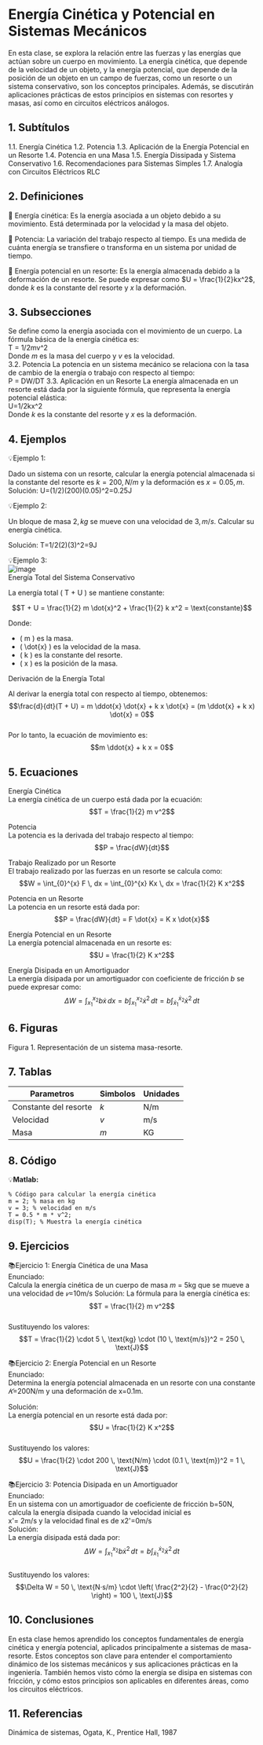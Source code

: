 # Energía Cinética y Potencial en Sistemas Mecánicos
En esta clase, se explora la relación entre las fuerzas y las energías que actúan sobre un cuerpo en movimiento. La energía cinética, que depende de la velocidad de un objeto, y la energía potencial, que depende de la posición de un objeto en un campo de fuerzas, como un resorte o un sistema conservativo, son los conceptos principales. Además, se discutirán aplicaciones prácticas de estos principios en sistemas con resortes y masas, así como en circuitos eléctricos análogos.

## 1. Subtítulos
1.1. Energía Cinética 1.2. Potencia 1.3. Aplicación de la Energía Potencial en un Resorte 1.4. Potencia en una Masa 1.5. Energía Dissipada y Sistema Conservativo 1.6. Recomendaciones para Sistemas Simples 1.7. Analogía con Circuitos Eléctricos RLC

## 2. Definiciones
🔑 Energía cinética: Es la energía asociada a un objeto debido a su movimiento. Está determinada por la velocidad y la masa del objeto.

🔑 Potencia: La variación del trabajo respecto al tiempo. Es una medida de cuánta energía se transfiere o transforma en un sistema por unidad de tiempo.

🔑 Energía potencial en un resorte: Es la energía almacenada debido a la deformación de un resorte. Se puede expresar como $U = \frac{1}{2}kx^2$, donde $k$ es la constante del resorte y $x$ la deformación.

## 3. Subsecciones
Se define como la energía asociada con el movimiento de un cuerpo. La fórmula básica de la energía cinética es:  
T = 1/2mv^2  
Donde $m$ es la masa del cuerpo y $v$ es la velocidad.  
3.2. Potencia
La potencia en un sistema mecánico se relaciona con la tasa de cambio de la energía o trabajo con respecto al tiempo:  
P = DW/DT
3.3. Aplicación en un Resorte
La energía almacenada en un resorte está dada por la siguiente fórmula, que representa la energía potencial elástica:  
U=1/2kx^2  
Donde $k$ es la constante del resorte y $x$ es la deformación.  

## 4. Ejemplos
💡Ejemplo 1:  

Dado un sistema con un resorte, calcular la energía potencial almacenada si la constante del resorte es $k = 200 , N/m$ y la deformación es $x = 0.05 , m$.  
Solución: U=(1/2)(200)(0.05)^2=0.25J  

💡Ejemplo 2:

Un bloque de masa $2 , kg$ se mueve con una velocidad de $3 , m/s$. Calcular su energía cinética.  

Solución: T=1/2(2)(3)^2=9J  

💡Ejemplo 3:  
![image](https://github.com/user-attachments/assets/b12052ab-1391-42bb-9fd5-b9b8cd60d8e7)  
Energía Total del Sistema Conservativo  
  
La energía total \( T + U \) se mantiene constante:  
  
$$T + U = \frac{1}{2} m \dot{x}^2 + \frac{1}{2} k x^2 = \text{constante}$$  
  
Donde:  
- \( m \) es la masa.  
- \( \dot{x} \) es la velocidad de la masa.  
- \( k \) es la constante del resorte.  
- \( x \) es la posición de la masa.  
  
Derivación de la Energía Total  
  
Al derivar la energía total con respecto al tiempo, obtenemos:  
$$\frac{d}{dt}(T + U) = m \ddot{x} \dot{x} + k x \dot{x} = (m \ddot{x} + k x) \dot{x} = 0$$  
Por lo tanto, la ecuación de movimiento es:  
$$m \ddot{x} + k x = 0$$  

## 5. Ecuaciones
Energía Cinética  
La energía cinética de un cuerpo está dada por la ecuación:  
$$T = \frac{1}{2} m v^2$$  

Potencia  
La potencia es la derivada del trabajo respecto al tiempo:  
$$P = \frac{dW}{dt}$$  

Trabajo Realizado por un Resorte  
El trabajo realizado por las fuerzas en un resorte se calcula como:  
$$W = \int_{0}^{x} F \, dx = \int_{0}^{x} Kx \, dx = \frac{1}{2} K x^2$$

Potencia en un Resorte  
La potencia en un resorte está dada por:  
$$P = \frac{dW}{dt} = F \dot{x} = K x \dot{x}$$  

Energía Potencial en un Resorte  
La energía potencial almacenada en un resorte es:  
$$U = \frac{1}{2} K x^2$$  

Energía Disipada en un Amortiguador  
La energía disipada por un amortiguador con coeficiente de fricción $b$ se puede expresar como:
$$\Delta W = \int_{x_1}^{x_2} b \dot{x} \, dx = b \int_{x_1}^{x_2} \dot{x}^2 \, dt = b \int_{\dot{x}_1}^{\dot{x}_2} \dot{x}^2 \, dt$$  



## 6. Figuras
Figura 1. Representación de un sistema masa-resorte.

## 7. Tablas

| Parametros            | Simbolos | Unidades |
|-----------------------|----------|----------|
| Constante del resorte | $k$      | N/m      |
| Velocidad             | $v$      | m/s      | 
| Masa                  | $m$      | KG       | 

## 8. Código
💡**Matlab:**
```
% Código para calcular la energía cinética
m = 2; % masa en kg
v = 3; % velocidad en m/s
T = 0.5 * m * v^2;
disp(T); % Muestra la energía cinética
```

## 9. Ejercicios
📚Ejercicio 1: Energía Cinética de una Masa  
Enunciado:  
Calcula la energía cinética de un cuerpo de masa $m$ = 5kg  que se mueve a una velocidad de 
$𝑣$=10m/s
Solución:
La fórmula para la energía cinética es:  
$$T = \frac{1}{2} m v^2$$  
Sustituyendo los valores:  
$$T = \frac{1}{2} \cdot 5 \, \text{kg} \cdot (10 \, \text{m/s})^2 = 250 \, \text{J}$$  


📚Ejercicio 2: Energía Potencial en un Resorte  
Enunciado:  
Determina la energía potencial almacenada en un resorte con una constante  
$𝐾$=200N/m y una deformación de x=0.1m.  

Solución:  
La energía potencial en un resorte está dada por:  
$$U = \frac{1}{2} K x^2$$  
Sustituyendo los valores:  
$$U = \frac{1}{2} \cdot 200 \, \text{N/m} \cdot (0.1 \, \text{m})^2 = 1 \, \text{J}$$  


📚Ejercicio 3: Potencia Disipada en un Amortiguador  
Enunciado:  
En un sistema con un amortiguador de coeficiente de fricción b=50N, calcula la energía disipada cuando la velocidad inicial es  
x'= 2m/s y la velocidad final es de x2'=0m/s  
Solución:  
La energía disipada está dada por:  
$$\Delta W = \int_{x_1}^{x_2} b \dot{x}^2 \, dt = b \int_{\dot{x}_1}^{\dot{x}_2} \dot{x}^2 \, dt$$  
Sustituyendo los valores:  
$$\Delta W = 50 \, \text{N·s/m} \cdot \left( \frac{2^2}{2} - \frac{0^2}{2} \right) = 100 \, \text{J}$$


## 10. Conclusiones
En esta clase hemos aprendido los conceptos fundamentales de energía cinética y energía potencial, aplicados principalmente a sistemas de masa-resorte. Estos conceptos son clave para entender el comportamiento dinámico de los sistemas mecánicos y sus aplicaciones prácticas en la ingeniería. También hemos visto cómo la energía se disipa en sistemas con fricción, y cómo estos principios son aplicables en diferentes áreas, como los circuitos eléctricos.

## 11. Referencias
Dinámica de sistemas, Ogata, K., Prentice 
Hall, 1987

